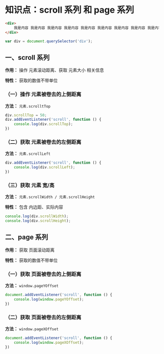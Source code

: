 # 知识点：scroll 系列 和 page 系列

```html
<div>
    我是内容 我是内容 我是内容 我是内容 我是内容 我是内容 我是内容 我是内容 我是内容 我是内容 我是内容 我是内容 我是内容 我是内容 我是内容 我是内容 我是内容 我是内容 我是内容 我是内容 我是内容 我是内容 我是内容 我是内容 我是内容 我是内容 我是内容 我是内容 我是内容 我是内容 我是内容 我是内容 我是内容 我是内容
</div>
```
```js
var div = document.querySelector('div');
```

## 一、scroll 系列

**作用：** 操作 元素滚动距离、获取 元素大小 相关信息

**特性：** 获取的数值不带单位

### （一）操作 元素被卷去的上侧距离

**方法：** `元素.scrolltTop`

```js
div.scrollTop = 50;
div.addEventListener('scroll', function () {
    console.log(div.scrollTop);
})
```

### （二）获取 元素被卷去的左侧距离

**方法：** `元素.scrollLeft`

```js
div.addEventListener('scroll', function () {
    console.log(div.scrollLeft);
})
```

### （三）获取 元素 宽/高

**方法：** `元素.scrollWidth / 元素.scrollHeight`

**特性：** 包含 内边距、实际内容

```js
console.log(div.scrollWidth);
console.log(div.scrollHeight);
```

## 二、page 系列

**作用：** 获取 页面滚动距离

**特性：** 获取的数值不带单位

### （一）获取 页面被卷去的上侧距离

**方法：** `window.pageYOffset`

```js
document.addEventListener('scroll', function () {
    console.log(window.pageYOffset);
})
```

### （二）获取 页面被卷去的左侧距离

**方法：** `window.pageXOffset`

```js
document.addEventListener('scroll', function () {
    console.log(window.pageXOffset);
})
```